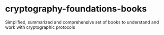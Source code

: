# cryptography-foundations-books
Simplified, summarized and comprehensive set of books to understand and work with cryptographic protocols

